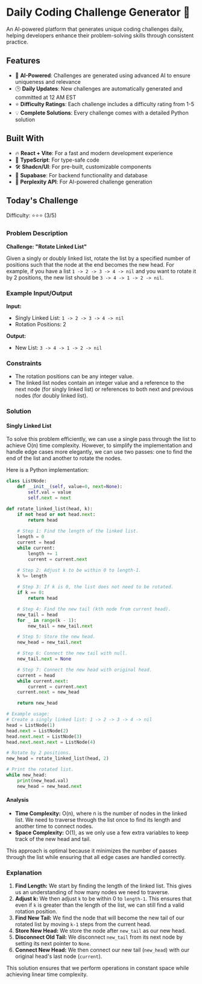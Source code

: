 # Daily Coding Challenge Generator 🚀

An AI-powered platform that generates unique coding challenges daily, helping developers enhance their problem-solving skills through consistent practice.

## Features

- 🤖 **AI-Powered**: Challenges are generated using advanced AI to ensure uniqueness and relevance
- 🕒 **Daily Updates**: New challenges are automatically generated and committed at 12 AM EST
- ⭐ **Difficulty Ratings**: Each challenge includes a difficulty rating from 1-5
- 💡 **Complete Solutions**: Every challenge comes with a detailed Python solution

## Built With

- 🔥 **React + Vite**: For a fast and modern development experience
- 🔷 **TypeScript**: For type-safe code
- 🛠️ **Shadcn/UI**: For pre-built, customizable components
- 🔌 **Supabase**: For backend functionality and database
- 🤖 **Perplexity API**: For AI-powered challenge generation

## Today's Challenge

Difficulty: ⭐⭐⭐ (3/5)

### Problem Description

**Challenge: "Rotate Linked List"**

Given a singly or doubly linked list, rotate the list by a specified number of positions such that the node at the end becomes the new head. For example, if you have a list `1 -> 2 -> 3 -> 4 -> nil` and you want to rotate it by 2 positions, the new list should be `3 -> 4 -> 1 -> 2 -> nil`.

### Example Input/Output

**Input:**
- Singly Linked List: `1 -> 2 -> 3 -> 4 -> nil`
- Rotation Positions: 2

**Output:**
- New List: `3 -> 4 -> 1 -> 2 -> nil`

### Constraints
- The rotation positions can be any integer value.
- The linked list nodes contain an integer value and a reference to the next node (for singly linked list) or references to both next and previous nodes (for doubly linked list).

### Solution

#### Singly Linked List

To solve this problem efficiently, we can use a single pass through the list to achieve O(n) time complexity. However, to simplify the implementation and handle edge cases more elegantly, we can use two passes: one to find the end of the list and another to rotate the nodes.

Here is a Python implementation:

```python
class ListNode:
    def __init__(self, value=0, next=None):
        self.val = value
        self.next = next

def rotate_linked_list(head, k):
    if not head or not head.next:
        return head
    
    # Step 1: Find the length of the linked list.
    length = 0
    current = head
    while current:
        length += 1
        current = current.next

    # Step 2: Adjust k to be within 0 to length-1.
    k %= length
    
    # Step 3: If k is 0, the list does not need to be rotated.
    if k == 0:
        return head

    # Step 4: Find the new tail (kth node from current head).
    new_tail = head
    for _ in range(k - 1):
        new_tail = new_tail.next

    # Step 5: Store the new head.
    new_head = new_tail.next

    # Step 6: Connect the new tail with null.
    new_tail.next = None

    # Step 7: Connect the new head with original head.
    current = head
    while current.next:
        current = current.next
    current.next = new_head

    return new_head

# Example usage:
# Create a singly linked list: 1 -> 2 -> 3 -> 4 -> nil
head = ListNode(1)
head.next = ListNode(2)
head.next.next = ListNode(3)
head.next.next.next = ListNode(4)

# Rotate by 2 positions.
new_head = rotate_linked_list(head, 2)

# Print the rotated list.
while new_head:
    print(new_head.val)
    new_head = new_head.next

```

#### Analysis

- **Time Complexity:** O(n), where n is the number of nodes in the linked list. We need to traverse through the list once to find its length and another time to connect nodes.
- **Space Complexity:** O(1), as we only use a few extra variables to keep track of the new head and tail.

This approach is optimal because it minimizes the number of passes through the list while ensuring that all edge cases are handled correctly.

### Explanation

1. **Find Length:** We start by finding the length of the linked list. This gives us an understanding of how many nodes we need to traverse.
2. **Adjust k:** We then adjust `k` to be within 0 to `length-1`. This ensures that even if `k` is greater than the length of the list, we can still find a valid rotation position.
3. **Find New Tail:** We find the node that will become the new tail of our rotated list by moving `k-1` steps from the current head.
4. **Store New Head:** We store the node after `new_tail` as our new head.
5. **Disconnect Old Tail:** We disconnect `new_tail` from its next node by setting its next pointer to `None`.
6. **Connect New Head:** We then connect our new tail (`new_head`) with our original head's last node (`current`).

This solution ensures that we perform operations in constant space while achieving linear time complexity.